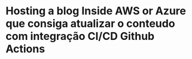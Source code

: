 # Hosting a blog Inside AWS or Azure que consiga atualizar o conteudo com integração CI/CD Github Actions
